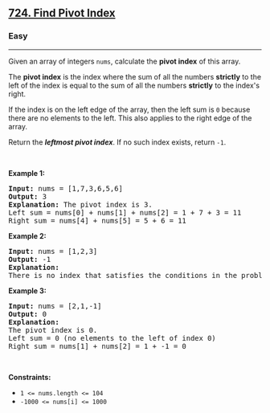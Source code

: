 <h2><a href="https://leetcode.com/problems/find-pivot-index/">724. Find Pivot Index</a></h2>
<h3>Easy</h3>
<hr><p>Given an array of integers <code>nums</code>, calculate the <strong>pivot index</strong> of this array.</p>

<p>The <strong>pivot index</strong> is the index where the sum of all the numbers <strong>strictly</strong> to the left of the index is equal to the sum of all the numbers <strong>strictly</strong> to the index's right.</p>

<p>If the index is on the left edge of the array, then the left sum is <code>0</code> because there are no elements to the left. This also applies to the right edge of the array.</p>

<p>Return the <strong><em>leftmost pivot index</em></strong>. If no such index exists, return <code>-1</code>.</p>

<p>&nbsp;</p>
<p><strong class="example">Example 1:</strong></p>
<pre>
<strong>Input:</strong> nums = [1,7,3,6,5,6]
<strong>Output:</strong> 3
<strong>Explanation:</strong> The pivot index is 3.
Left sum = nums[0] + nums[1] + nums[2] = 1 + 7 + 3 = 11
Right sum = nums[4] + nums[5] = 5 + 6 = 11
</pre>

<p><strong class="example">Example 2:</strong></p>

<pre>
<strong>Input:</strong> nums = [1,2,3]
<strong>Output:</strong> -1
<strong>Explanation:</strong> 
There is no index that satisfies the conditions in the problem statement.
</pre>

<p><strong class="example">Example 3:</strong></p>

<pre>
<strong>Input:</strong> nums = [2,1,-1]
<strong>Output:</strong> 0
<strong>Explanation:</strong> 
The pivot index is 0.
Left sum = 0 (no elements to the left of index 0)
Right sum = nums[1] + nums[2] = 1 + -1 = 0
</pre>

<p>&nbsp;</p>
<p><strong>Constraints:</strong></p>

<ul>
	<li><code>1 <= nums.length <= 104</code></li>
	<li><code>-1000 <= nums[i] <= 1000</code></li>
</ul>

